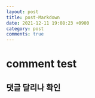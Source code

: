 ```yaml
---
layout: post
title: post-Markdown
date: 2021-12-11 19:08:23 +0900
category: post
comments: true
---
```

# comment test

## 댓글 달리나 확인
